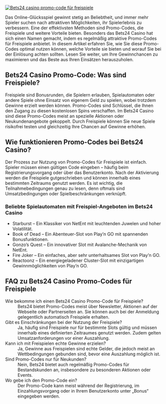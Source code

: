 [![Bets24 casino promo-code für freispiele](https://123-caf.pages.dev/gitsignup.png)](https://vrmoo.ru/Bt82HjjY)

<p>Das Online-Glücksspiel gewinnt stetig an Beliebtheit, und immer mehr Spieler suchen nach attraktiven Möglichkeiten, ihr Spielerlebnis zu verbessern. Eine der effektivsten Methoden sind Promo-Codes, die Freispiele und weitere Vorteile bieten. Besonders das Bets24 Casino hat sich einen Namen gemacht, indem es regelmäßig attraktive Promo-Codes für Freispiele anbietet. In diesem Artikel erfahren Sie, wie Sie diese Promo-Codes optimal nutzen können, welche Vorteile sie bieten und worauf Sie bei der Einlösung achten sollten. Lesen Sie weiter, um Ihre Gewinnchancen zu maximieren und das Beste aus Ihren Einsätzen herauszuholen.</p>  <h2>Bets24 Casino Promo-Code: Was sind Freispiele?</h2> <p>Freispiele sind Bonusrunden, die Spielern erlauben, Spielautomaten oder andere Spiele ohne Einsatz von eigenem Geld zu spielen, wobei trotzdem Gewinne erzielt werden können. Promo-Codes sind Schlüssel, die Ihnen den Zugang zu diesen kostenlosen Spins verschaffen. Im Bets24 Casino sind diese Promo-Codes meist an spezielle Aktionen oder Neukundenangebote gekoppelt. Durch Freispiele können Sie neue Spiele risikofrei testen und gleichzeitig Ihre Chancen auf Gewinne erhöhen.</p>  <h2>Wie funktionieren Promo-Codes bei Bets24 Casino?</h2> <p>Der Prozess zur Nutzung von Promo-Codes für Freispiele ist einfach. Spieler müssen einen gültigen Code eingeben – häufig beim Registrierungsvorgang oder über das Benutzerkonto. Nach der Aktivierung werden die Freispiele gutgeschrieben und können innerhalb eines bestimmten Zeitraums genutzt werden. Es ist wichtig, die Teilnahmebedingungen genau zu lesen, denn oftmals sind Umsatzbedingungen oder Spielbeschränkungen verknüpft.</p>  <h3>Beliebte Spielautomaten mit Freispiel-Angeboten im Bets24 Casino</h3> <ul>   <li>Starburst – Ein Klassiker von NetEnt mit leuchtenden Juwelen und hoher Volatilität.</li>   <li>Book of Dead – Ein Abenteuer-Slot von Play’n GO mit spannenden Bonusfunktionen.</li>   <li>Gonzo’s Quest – Ein innovativer Slot mit Avalanche-Mechanik von NetEnt.</li>   <li>Fire Joker – Ein einfaches, aber sehr unterhaltsames Slot von Play’n GO.</li>   <li>Reactoonz – Ein energiegeladener Cluster-Slot mit einzigartigen Gewinnmöglichkeiten von Play’n GO.</li> </ul>  <h2>FAQ zu Bets24 Casino Promo-Codes für Freispiele</h2> <dl>   <dt>Wie bekomme ich einen Bets24 Casino Promo-Code für Freispiele?</dt>   <dd>Bets24 bietet Promo-Codes meist über Newsletter, Aktionen auf der Webseite oder Partnerseiten an. Sie können auch bei der Anmeldung gelegentlich automatisch Freispiele erhalten.</dd>    <dt>Gibt es Einschränkungen bei der Nutzung der Freispiele?</dt>   <dd>Ja, häufig sind Freispiele nur für bestimmte Slots gültig und müssen innerhalb eines definierten Zeitraumes genutzt werden. Zudem gelten Umsatzanforderungen vor einer Auszahlung.</dd>    <dt>Kann ich mit Freispielen echte Gewinne erzielen?</dt>   <dd>Ja, Gewinne aus Freispielen sind echte Gelder, die jedoch meist an Wettbedingungen gebunden sind, bevor eine Auszahlung möglich ist.</dd>    <dt>Sind Promo-Codes nur für Neukunden?</dt>   <dd>Nein, Bets24 bietet auch regelmäßig Promo-Codes für Bestandskunden an, insbesondere zu besonderen Aktionen oder Events.</dd>    <dt>Wo gebe ich den Promo-Code ein?</dt>   <dd>Der Promo-Code kann meist während der Registrierung, im Einzahlungsvorgang oder in Ihrem Benutzerkonto unter „Bonus“ eingegeben werden.</dd> </dl>